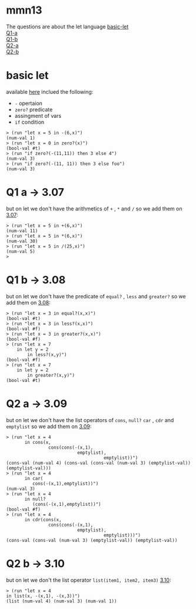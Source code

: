 # mmn13
The questions are about the let language
[basic-let](#basic-let)         
[Q1-a](#q1-a---307)         
[Q1-b](#q1-b---308)         
[Q2-a](#q2-a---309)         
[Q2-b](#q2-b---310)         

# basic let
available [here](let-lang/)
inclued the following:      
* `-` opertaion           
* `zero?` predicate           
* assingment of vars           
* `if` condition           
```racket
> (run "let x = 5 in -(6,x)")
(num-val 1)
> (run "let x = 0 in zero?(x)")
(bool-val #t)
> (run "if zero?(-(11,11)) then 3 else 4")
(num-val 3)
> (run "if zero?(-(11, 11)) then 3 else foo")
(num-val 3)
```
# Q1 a -> 3.07
but on let we don't have the arithmetics of `+` , `*` and `/` so we add them on [3.07](1/3-07/):
```racket
> (run "let x = 5 in +(6,x)")
(num-val 11)
> (run "let x = 5 in *(6,x)")
(num-val 30)
> (run "let x = 5 in /(25,x)")
(num-val 5)
> 
```
# Q1 b -> 3.08
but on let we don't have the predicate of `equal?` , `less` and `greater?` so we add them on [3.08](1/3-08/):
```racket
> (run "let x = 3 in equal?(x,x)")
(bool-val #t)
> (run "let x = 3 in less?(x,x)")
(bool-val #f)
> (run "let x = 3 in greater?(x,x)")
(bool-val #f)
> (run "let x = 7
    in let y = 2
        in less?(x,y)")
(bool-val #f)
> (run "let x = 7
    in let y = 2
        in greater?(x,y)")
(bool-val #t)
```
# Q2 a -> 3.09
but on let we don't have the list operators of `cons`, `null?` `car` , `cdr` and `emptylist` so we add them on [3.09](2/3-09/):
```racket
> (run "let x = 4
       in cons(x,
                cons(cons(-(x,1),
                           emptylist),
                                     emptylist))")
(cons-val (num-val 4) (cons-val (cons-val (num-val 3) (emptylist-val)) (emptylist-val)))
> (run "let x = 4
       in car(
          cons(-(x,1),emptylist))")
(num-val 3)
> (run "let x = 4
       in null?
          (cons(-(x,1),emptylist))")
(bool-val #f)
> (run "let x = 4
       in cdr(cons(x,
                cons(cons(-(x,1),
                           emptylist),
                                     emptylist)))")
(cons-val (cons-val (num-val 3) (emptylist-val)) (emptylist-val))
```
# Q2 b -> 3.10
but on let we don't the list operator `list(item1, item2, item3)` [3.10](2/3-10/):
```racket
> (run "let x = 4
in list(x, -(x,1), -(x,3))")
(list (num-val 4) (num-val 3) (num-val 1))
```